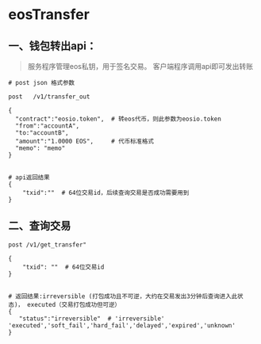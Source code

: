 # eosTransfer


## 一、钱包转出api：

> 服务程序管理eos私钥，用于签名交易。 客户端程序调用api即可发出转账

```
# post json 格式参数

post   /v1/transfer_out

{
  "contract":"eosio.token",  # 转eos代币，则此参数为eosio.token
  "from":"accountA",
  "to:"accountB",
  "amount":"1.0000 EOS",     # 代币标准格式
  "memo": "memo"
}


# api返回结果
{
    "txid":""  # 64位交易id，后续查询交易是否成功需要用到
}

```


## 二、查询交易


```
post /v1/get_transfer"

{
    "txid": ""  # 64位交易id
}


# 返回结果:irreversible (打包成功且不可逆，大约在交易发出3分钟后查询进入此状态)， executed（交易打包成功但可逆）
{
   "status":"irreversible"  # 'irreversible' 'executed','soft_fail','hard_fail','delayed','expired','unknown'
}
```
